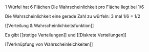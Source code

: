 1 Würfel hat 6 Flächen
Die Wahrscheinlichkeit pro Fläche liegt bei 1/6

Die Wahrscheinlichkeit eine gerade Zahl zu würfeln:
3 mal 1/6 = 1/2

[[Verteilung & Wahrscheinlichkeitsfunktion]]

Es gibt [[stetige Verteilungen]] und [[Diskrete Verteilungen]]

[[Verknüpfung von Wahrscheinleichkeiten]]